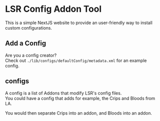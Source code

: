 
# LSR Config Addon Tool
This is a simple NextJS website to provide an user-friendly way to install custom configurations.



## Add a Config
Are you a config creator?  
Check out `./lib/configs/defaultConfig/metadata.xml` for an example config.  
  
## configs
A config is a list of Addons that modify LSR's config files.  
You could have a config that adds for example, the Crips and Bloods from LA.  

You would then separate Crips into an addon, and Bloods into an addon.
